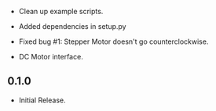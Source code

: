 * Clean up example scripts.

* Added dependencies in setup.py

* Fixed bug #1: Stepper Motor doesn't go counterclockwise.

* DC Motor interface.

0.1.0
-----

* Initial Release.
